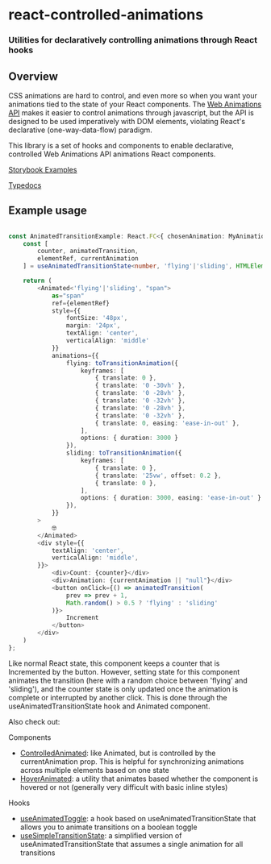 # react-controlled-animations

### Utilities for declaratively controlling animations through React hooks

## Overview

CSS animations are hard to control, and even more so when you want your animations tied to the state of your React components. 
The [Web Animations API](https://developer.mozilla.org/en-US/docs/Web/API/Web_Animations_API) makes it easier to control animations through javascript, but the API is designed to be used imperatively with DOM elements, violating React's declarative (one-way-data-flow) paradigm.

This library is a set of hooks and components to enable declarative, controlled Web Animations API animations React components.


[Storybook Examples](https://tristanjohnson849.github.io/react-controlled-animations/)

[Typedocs](https://github.com/tristanjohnson849/react-controlled-animations/wiki)

## Example usage

```typescript

const AnimatedTransitionExample: React.FC<{ chosenAnimation: MyAnimations }> = ({ chosenAnimation }) => {
    const [
        counter, animatedTransition,
        elementRef, currentAnimation
    ] = useAnimatedTransitionState<number, 'flying'|'sliding', HTMLElement>(0);

    return (
        <Animated<'flying'|'sliding', "span">
            as="span"
            ref={elementRef}
            style={{
                fontSize: '48px',
                margin: '24px',
                textAlign: 'center',
                verticalAlign: 'middle'
            }}
            animations={{
                flying: toTransitionAnimation({
                    keyframes: [
                        { translate: 0 },
                        { translate: '0 -30vh' },
                        { translate: '0 -28vh' },
                        { translate: '0 -32vh' },
                        { translate: '0 -28vh' },
                        { translate: '0 -32vh' },
                        { translate: 0, easing: 'ease-in-out' },
                    ],
                    options: { duration: 3000 }
                }),
                sliding: toTransitionAnimation({
                    keyframes: [
                        { translate: 0 },
                        { translate: '25vw', offset: 0.2 },
                        { translate: 0 },
                    ],
                    options: { duration: 3000, easing: 'ease-in-out' }
                }),
            }}
        >
            🤓
        </Animated>
        <div style={{ 
            textAlign: 'center',
            verticalAlign: 'middle', 
        }}>
            <div>Count: {counter}</div>
            <div>Animation: {currentAnimation || "null"}</div>
            <button onClick={() => animatedTransition(
                prev => prev + 1, 
                Math.random() > 0.5 ? 'flying' : 'sliding'
            )}>
                Increment
            </button>
        </div>
    )
};
```

Like normal React state, this component keeps a counter that is Incremented by the button. However, setting state for this component animates the transition (here with a random choice between 'flying' and 'sliding'), and the counter state is only updated once the animation is complete or interrupted by another click. This is done through the useAnimatedTransitionState hook and Animated component.

Also check out:

Components
- [ControlledAnimated](https://github.com/tristanjohnson849/react-controlled-animations/wiki/components.ControlledAnimated): like Animated, but is controlled by the currentAnimation prop. This is helpful for synchronizing animations across multiple elements based on one state
- [HoverAnimated](https://github.com/tristanjohnson849/react-controlled-animations/wiki/components.HoverAnimated): a utility that animates based whether the component is hovered or not (generally very difficult with basic inline styles)

Hooks
- [useAnimatedToggle](https://github.com/tristanjohnson849/react-controlled-animations/wiki/hooks.useAnimatedToggle): a hook based on useAnimatedTransitionState that allows you to animate transitions on a boolean toggle
- [useSimpleTransitionState](https://github.com/tristanjohnson849/react-controlled-animations/wiki/hooks.useSimpleTransitionState): a simplified version of useAnimatedTransitionState that assumes a single animation for all transitions

